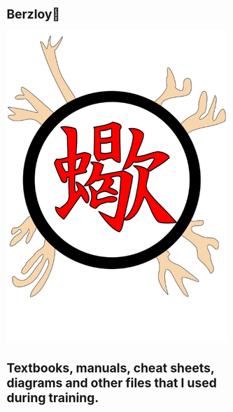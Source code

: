 # Berzloy🐺
![Logo](https://github.com/AzizMGV/Berzloy/blob/main/Images/Sasori_coeur.svg.png)

# Textbooks, manuals, cheat sheets, diagrams and other files that I used during training.
